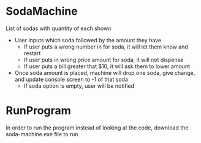 # SodaMachine
List of sodas with quantity of each shown
 - User inputs which soda followed by the amount they have
   - If user puts a wrong number in for soda, it will let them know and restart
   - If user puts in wrong price amount for soda, it will not dispense
   - If user puts a bill greater that $10, it will ask them to lower amount
 - Once soda amount is placed, machine will drop one soda, give change, and update console screen to -1 of that soda
   - If soda option is empty, user will be notified
   
 # RunProgram
 In order to run the program instead of looking at the code, download the soda-machine.exe file to run
